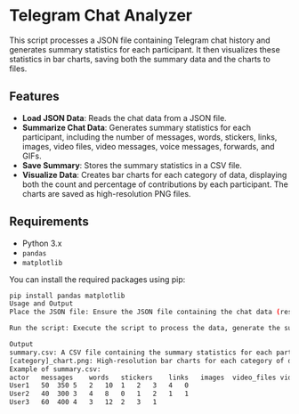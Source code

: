 # Telegram Chat Analyzer

This script processes a JSON file containing Telegram chat history and generates summary statistics for each participant. It then visualizes these statistics in bar charts, saving both the summary data and the charts to files.

## Features

- **Load JSON Data**: Reads the chat data from a JSON file.
- **Summarize Chat Data**: Generates summary statistics for each participant, including the number of messages, words, stickers, links, images, video files, video messages, voice messages, forwards, and GIFs.
- **Save Summary**: Stores the summary statistics in a CSV file.
- **Visualize Data**: Creates bar charts for each category of data, displaying both the count and percentage of contributions by each participant. The charts are saved as high-resolution PNG files.

## Requirements

- Python 3.x
- `pandas`
- `matplotlib`

You can install the required packages using pip:

```bash
pip install pandas matplotlib
Usage and Output
Place the JSON file: Ensure the JSON file containing the chat data (result.json) is placed in the specified directory (D:\\My files\\python\\Work&Study\\telegram\\).

Run the script: Execute the script to process the data, generate the summary, and create the visualizations.

Output
summary.csv: A CSV file containing the summary statistics for each participant.
[category]_chart.png: High-resolution bar charts for each category of data, saved in the current working directory.
Example of summary.csv:
actor	messages	words	stickers	links	images	video_files	video_messages	voice_messages	forwards	gifs
User1	50	350	5	2	10	1	2	3	4	0
User2	40	300	3	4	8	0	1	2	1	1
User3	60	400	4	3	12	2	3	1
